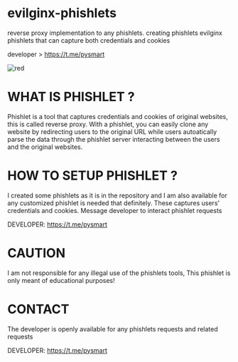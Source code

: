 # evilginx-phishlets
reverse proxy implementation to any phishlets. creating phishlets evilginx phishlets that can capture both credentials and cookies

developer > https://t.me/pysmart

![red](https://github.com/user-attachments/assets/71ee8db2-fe7a-408b-9882-bdb0ba4b58fd)

# WHAT IS PHISHLET ?
Phishlet is a tool that captures credentials and cookies of original websites, this is called reverse proxy.
With a phishlet, you can easily clone any website by redirecting users to the original URL while users autoatically parse the data through the phishlet server interacting between the users and the original websites.

# HOW TO SETUP PHISHLET ?
I created some phishlets as it is in the repository and I am also available for any customized phishlet is needed that definitely. These captures users' credentials and cookies.
Message developer to interact phishlet requests 

DEVELOPER: https://t.me/pysmart 

# CAUTION
I am not responsible for any illegal use of the phishlets tools, This phishlet is only meant of educational purposes!

# CONTACT
The developer is openly available for any phishlets requests and related requests

DEVELOPER: https://t.me/pysmart

